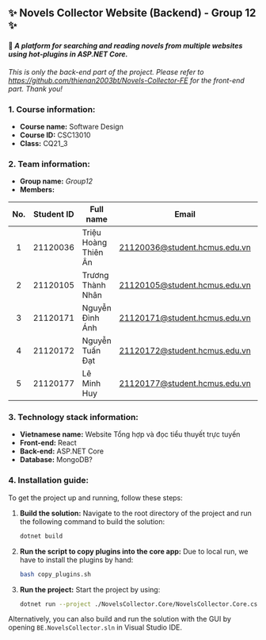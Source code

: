 ## ✨ Novels Collector Website (Backend) - Group 12 ✨
#### 📖 *A platform for searching and reading novels from multiple websites using hot-plugins in ASP.NET Core.* 
*This is only the back-end part of the project. Please refer to https://github.com/thienan2003bt/Novels-Collector-FE for the front-end part. Thank you!*
### 1. Course information:
- **Course name:** Software Design
- **Course ID:** CSC13010
- **Class:** CQ21_3

### 2. Team information:
- **Group name:** *Group12*
- **Members:**

| No. | Student ID |       Full name      |             Email             |    Role    |
|:---:|:----------:|----------------------|-------------------------------|------------|
|  1  |  21120036  | Triệu Hoàng Thiên Ân | 21120036@student.hcmus.edu.vn | Front-end  |
|  2  |  21120105  | Trương Thành Nhân    | 21120105@student.hcmus.edu.vn | BA, Tester |
|  3  |  21120171  | Nguyễn Đình Ánh      | 21120171@student.hcmus.edu.vn | Back-end   |
|  4  |  21120172  | Nguyễn Tuấn Đạt      | 21120172@student.hcmus.edu.vn | Back-end   |
|  5  |  21120177  | Lê Minh Huy          | 21120177@student.hcmus.edu.vn | Front-end  |

### 3. Technology stack information:
- **Vietnamese name:** Website Tổng hợp và đọc tiểu thuyết trực tuyến
- **Front-end:** React
- **Back-end:** ASP.NET Core
- **Database:** MongoDB?

### 4. Installation guide:
To get the project up and running, follow these steps:
1. **Build the solution:**
	Navigate to the root directory of the project and run the following command to build the solution:
	```bash
	dotnet build
	```
2. **Run the script to copy plugins into the core app:**
	Due to local run, we have to install the plugins by hand:
	```bash
	bash copy_plugins.sh
	```
3. **Run the project:**
	Start the project by using:
	```bash
	dotnet run --project ./NovelsCollector.Core/NovelsCollector.Core.csproj
	```

Alternatively, you can also build and run the solution with the GUI by opening `BE.NovelsCollector.sln` in Visual Studio IDE.

